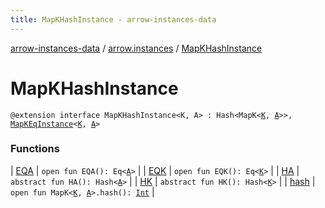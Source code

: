 ```yaml
---
title: MapKHashInstance - arrow-instances-data
---
```


[arrow-instances-data](../../index.html) / [arrow.instances](../index.html) / [MapKHashInstance](./index.html)

# MapKHashInstance

`@extension interface MapKHashInstance<K, A> : Hash<MapK<`[`K`](index.html#K)`, `[`A`](index.html#A)`>>, `[`MapKEqInstance`](../-map-k-eq-instance/index.html)`<`[`K`](index.html#K)`, `[`A`](index.html#A)`>`

### Functions

| [EQA](-e-q-a.html) | `open fun EQA(): Eq<`[`A`](index.html#A)`>` |
| [EQK](-e-q-k.html) | `open fun EQK(): Eq<`[`K`](index.html#K)`>` |
| [HA](-h-a.html) | `abstract fun HA(): Hash<`[`A`](index.html#A)`>` |
| [HK](-h-k.html) | `abstract fun HK(): Hash<`[`K`](index.html#K)`>` |
| [hash](hash.html) | `open fun MapK<`[`K`](index.html#K)`, `[`A`](index.html#A)`>.hash(): `[`Int`](https://kotlinlang.org/api/latest/jvm/stdlib/kotlin/-int/index.html) |

